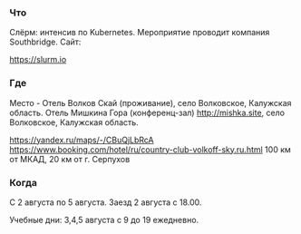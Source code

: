 ### Что

Слёрм: интенсив по Kubernetes. Мероприятие проводит компания Southbridge.
Сайт:

https://slurm.io

### Где

Место - Отель Волков Скай (проживание), село Волковское, Калужская область.
Отель Мишкина Гора (конференц-зал) http://mishka.site, село Волковское, Калужская область.

https://yandex.ru/maps/-/CBuQjLbRcA
https://www.booking.com/hotel/ru/country-club-volkoff-sky.ru.html
100 км от МКАД, 20 км от г. Серпухов

### Когда

С 2 августа по 5 августа.
Заезд 2 августа с 18.00.

Учебные дни:
3,4,5 августа с 9 до 19 ежедневно.
